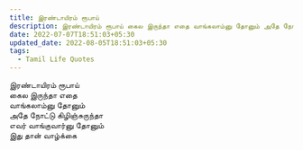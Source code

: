 ```yaml
---
title: இரண்டாயிரம் ரூபாய்
description: இரண்டாயிரம் ரூபாய் கைல இருந்தா எதை வாங்கலாம்னு தோனும் அதே நோட்டு கிழிஞ்சுருந்தா எவர் வாங்குவார்னு தோனும் இது தான் வாழ்க்கை.
date: 2022-07-07T18:51:03+05:30
updated_date: 2022-08-05T18:51:03+05:30
tags:
  - Tamil Life Quotes
---
```


இரண்டாயிரம் ரூபாய்  
கைல இருந்தா எதை  
வாங்கலாம்னு தோனும்  
அதே நோட்டு கிழிஞ்சுருந்தா  
எவர் வாங்குவார்னு தோனும்  
இது தான் வாழ்க்கை
